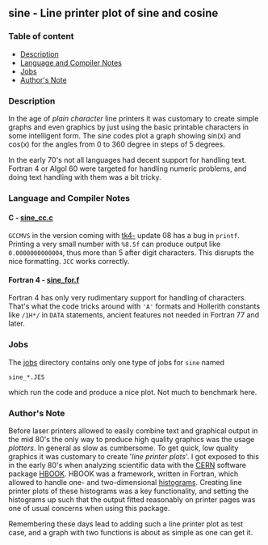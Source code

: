 ## sine - Line printer plot of sine and cosine

### Table of content

- [Description](#user-content-description)
- [Language and Compiler Notes](#user-content-langcomp)
- [Jobs](#user-content-jobs)
- [Author's Note](#user-content-anote)

### Description <a name="description"></a>
In the age of _plain character_ line printers it was customary to create
simple graphs and even graphics by just using the basic printable characters
in some intelligent form. The _sine_ codes plot a graph showing sin(x) and
cos(x) for the angles from 0 to 360 degree in steps of 5 degrees.

In the early 70's not all languages had decent support for handling text.
Fortran 4 or Algol 60 were targeted for handling numeric problems, and
doing text handling with them was a bit tricky. 

### Language and Compiler Notes <a name="langcomp"></a>

#### C - [sine_cc.c](sine_cc.c)
`GCCMVS` in the version coming with [tk4-](http://wotho.ethz.ch/tk4-/)
update 08 has a bug in `printf`.
Printing a very small number with `%8.5f` can produce output like
`0.0000000000004`, thus more than 5 after digit characters. This
disrupts the nice formatting. `JCC` works correctly.

#### Fortran 4 - [sine_for.f](sine_for.f)
Fortran 4 has only very rudimentary support for handling of characters.
That's what the code tricks around with `'A'` formats and Hollerith constants
like `/1H*/` in `DATA` statements, ancient features not needed in Fortran 77
and later.

### Jobs <a name="jobs"></a>
The [jobs](../jobs) directory contains only one type of jobs for `sine` named

    sine_*.JES

which run the code and produce a nice plot.
Not much to benchmark here.

### Author's Note <a name="anote"></a>
Before laser printers allowed to easily combine text and graphical output
in the mid 80's the only way to produce high quality graphics was the usage
_plotters_. In general as slow as cumbersome. To get quick, low quality
graphics it was customary to create '_line printer plots_'. I got exposed
to this in the early 80's when analyzing scientific data with the
[CERN](https://en.wikipedia.org/wiki/CERN) software package
[HBOOK](https://cds.cern.ch/record/118642?ln=en). HBOOK was a framework,
written in Fortran, which allowed to handle one- and two-dimensional
[histograms](https://en.wikipedia.org/wiki/Histogram). Creating line printer
plots of these histograms was a key functionality, and setting the
histograms up such that the output fitted reasonably on printer pages
was one of usual concerns when using this package.

Remembering these days lead to adding such a line printer plot as test case,
and a graph with two functions is about as simple as one can get it.
